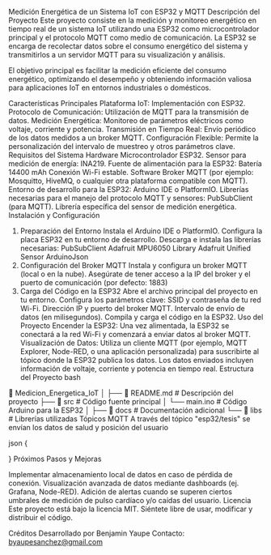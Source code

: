 Medición Energética de un Sistema IoT con ESP32 y MQTT
Descripción del Proyecto
Este proyecto consiste en la medición y monitoreo energético en tiempo real de un sistema IoT utilizando una ESP32 como microcontrolador principal y el protocolo MQTT como medio de comunicación. La ESP32 se encarga de recolectar datos sobre el consumo energético del sistema y transmitirlos a un servidor MQTT para su visualización y análisis.

El objetivo principal es facilitar la medición eficiente del consumo energético, optimizando el desempeño y obteniendo información valiosa para aplicaciones IoT en entornos industriales o domésticos.

Características Principales
Plataforma IoT: Implementación con ESP32.
Protocolo de Comunicación: Utilización de MQTT para la transmisión de datos.
Medición Energética: Monitoreo de parámetros eléctricos como voltaje, corriente y potencia.
Transmisión en Tiempo Real: Envío periódico de los datos medidos a un broker MQTT.
Configuración Flexible: Permite la personalización del intervalo de muestreo y otros parámetros clave.
Requisitos del Sistema
Hardware
Microcontrolador ESP32.
Sensor para medición de energía:  INA219.
Fuente de alimentación para la ESP32: Batería 14400 mAh
Conexión Wi-Fi estable.
Software
Broker MQTT (por ejemplo: Mosquitto, HiveMQ, o cualquier otra plataforma compatible con MQTT).
Entorno de desarrollo para la ESP32: Arduino IDE o PlatformIO.
Librerías necesarias para el manejo del protocolo MQTT y sensores:
PubSubClient (para MQTT).
Librería específica del sensor de medición energética.
Instalación y Configuración

1. Preparación del Entorno
  Instala el Arduino IDE o PlatformIO.
  Configura la placa ESP32 en tu entorno de desarrollo.
  Descarga e instala las librerías necesarias:
    PubSubClient
    Adafruit MPU6050 Library
    Adafruit Unified Sensor
    ArduinoJson
2. Configuración del Broker MQTT
  Instala y configura un broker MQTT (local o en la nube).
  Asegúrate de tener acceso a la IP del broker y el puerto de comunicación (por defecto: 1883)
3. Carga del Código en la ESP32
  Abre el archivo principal del proyecto en tu entorno.
  Configura los parámetros clave:
  SSID y contraseña de tu red Wi-Fi.
  Dirección IP y puerto del broker MQTT.
  Intervalo de envío de datos (en milisegundos).
  Compila y carga el código en la ESP32.
Uso del Proyecto
Encender la ESP32: Una vez alimentada, la ESP32 se conectará a la red Wi-Fi y comenzará a enviar datos al broker MQTT.
Visualización de Datos:
Utiliza un cliente MQTT (por ejemplo, MQTT Explorer, Node-RED, o una aplicación personalizada) para suscribirte al tópico donde la ESP32 publica los datos.
Los datos enviados incluyen información de voltaje, corriente y potencia en tiempo real.
Estructura del Proyecto
bash

📂 Medicion_Energetica_IoT
│
├── 📄 README.md           # Descripción del proyecto
├── 📁 src                 # Código fuente principal
│   └── main.ino           # Código Arduino para la ESP32
│
├── 📁 docs                # Documentación adicional
└── 📁 libs                # Librerías utilizadas
Tópicos MQTT
A través del tópico "esp32/tesis" se envían los datos de salud y posición del usuario

json
{

}
Próximos Pasos y Mejoras

Implementar almacenamiento local de datos en caso de pérdida de conexión.
Visualización avanzada de datos mediante dashboards (ej. Grafana, Node-RED).
Adición de alertas cuando se superen ciertos umbrales de medición de pulso cardíaco y/o caídas del usuario.
Licencia
Este proyecto está bajo la licencia MIT. Siéntete libre de usar, modificar y distribuir el código.

Créditos
Desarrollado por Benjamin Yaupe
Contacto: byaupesanchez@gmail.com

